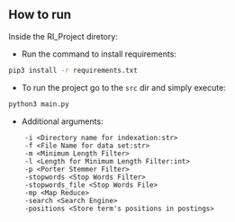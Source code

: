## How to run

Inside the RI_Project diretory:

- Run the command to install requirements:
```bash
pip3 install -r requirements.txt
```

- To run the project go to the `src` dir and simply execute:
```bash
python3 main.py
```

- Additional arguments:
```
    -i <Directory name for indexation:str>
    -f <File Name for data set:str>
    -m <Minimum Length Filter>
    -l <Length for Minimum Length Filter:int>
    -p <Porter Stemmer Filter>
    -stopwords <Stop Words Filter>
    -stopwords_file <Stop Words File>
    -mp <Map Reduce>
    -search <Search Engine>
    -positions <Store term's positions in postings>
```
